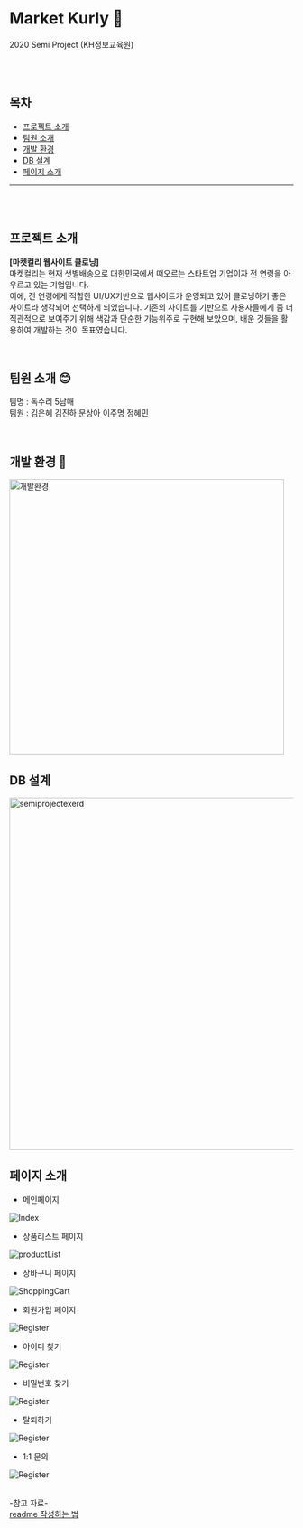 # Market Kurly 🛒
2020 Semi Project (KH정보교육원)

<br/>
<br/>

## 목차
- <a href="#projectintro">프로젝트 소개</a>
- <a href="#team">팀원 소개</a>
- <a href="#settings">개발 환경</a>
- <a href="#db">DB 설계</a>
- <a href="#pageintro">페이지 소개</a>

-------------

<br/>
<br/>

## <a name="projectintro">프로젝트 소개</a>
<strong>[마켓컬리 웹사이트 클로닝]</strong><br/>
마켓컬리는 현재 샛별배송으로 대한민국에서 떠오르는 스타트업 기업이자 전 연령을 아우르고 있는 기업입니다.<br/> 
이에, 전 연령에게 적합한 UI/UX기반으로 웹사이트가 운영되고 있어 클로닝하기 좋은 사이트라 생각되어 선택하게 되었습니다. 기존의 사이트를 기반으로 사용자들에게 좀 더 직관적으로 보여주기 위해 색감과 단순한 기능위주로 구현해 보았으며, 배운 것들을 활용하여 개발하는 것이 목표였습니다.

<br/>

## <a name="team">팀원 소개 😊</a>
팀명 : 독수리 5남매 <br/>
팀원 : 김은혜 김진하 문상아 이주명 정혜민

<br/>

## <a name="settings">개발 환경 🔧</a>
<img width="487" alt="개발환경" src="https://user-images.githubusercontent.com/51870028/92546447-8aba5800-f28d-11ea-8c79-db4b9cd01ba5.PNG">

<br/>

## <a name="db">DB 설계</a>
<img width="624" alt="semiprojectexerd" src="https://user-images.githubusercontent.com/51870028/92545488-3a41fb00-f28b-11ea-839f-79e188672071.png">

<br/>

## <a name="pageintro">페이지 소개</a>
- 메인페이지
<img alt="Index" src="https://user-images.githubusercontent.com/51870028/92546929-b5f17700-f28e-11ea-8864-7653684e25fa.png">

- 상품리스트 페이지
<img alt="productList" src="https://user-images.githubusercontent.com/51870028/92547242-6a8b9880-f28f-11ea-8625-edaedaa91f8b.png">

- 장바구니 페이지
<img alt="ShoppingCart" src="https://user-images.githubusercontent.com/51870028/92547397-c1916d80-f28f-11ea-9310-745188b23b4a.png">

- 회원가입 페이지
<img alt="Register" src="https://user-images.githubusercontent.com/66661653/92554617-babf2680-f2a0-11ea-9efe-0b39d715d964.png">

- 아이디 찾기
<img alt="Register" src="https://user-images.githubusercontent.com/66661653/92556542-2dca9c00-f2a5-11ea-8086-7ee2145a3500.png">

- 비밀번호 찾기
<img alt="Register" src="https://user-images.githubusercontent.com/66661653/92556607-5f436780-f2a5-11ea-9692-05a6dc39f538.png">

- 탈퇴하기
<img alt="Register" src="https://user-images.githubusercontent.com/66661653/92556787-be08e100-f2a5-11ea-97dd-ae94ffeba831.png">

- 1:1 문의 
<img alt="Register" src="https://user-images.githubusercontent.com/66661653/92556713-9580e700-f2a5-11ea-9aa3-6fc694290e3f.png">

<br/>
<br/>

-참고 자료- <br/>
<a href="https://m.blog.naver.com/jooeun0502/221956294941">readme 작성하는 법</a>
